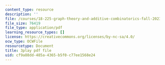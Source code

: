 ```yaml
---
content_type: resource
description: ''
file: /courses/18-225-graph-theory-and-additive-combinatorics-fall-2023/4626663_transcript.pdf
file_size: 76419
file_type: application/pdf
learning_resource_types: []
license: https://creativecommons.org/licenses/by-nc-sa/4.0/
ocw_type: OCWFile
resourcetype: Document
title: 3play pdf file
uid: cf9a88dd-485a-4365-b5f0-c77ee1568e24
---
```

